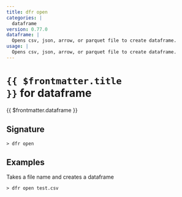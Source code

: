 ```yaml
---
title: dfr open
categories: |
  dataframe
version: 0.77.0
dataframe: |
  Opens csv, json, arrow, or parquet file to create dataframe.
usage: |
  Opens csv, json, arrow, or parquet file to create dataframe.
---
```


# <code>{{ $frontmatter.title }}</code> for dataframe

<div class='command-title'>{{ $frontmatter.dataframe }}</div>

## Signature

```> dfr open ```

## Examples

Takes a file name and creates a dataframe
```shell
> dfr open test.csv

```
